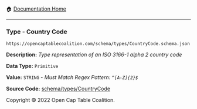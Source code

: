 :house: [Documentation Home](/docs/README.md)

---

### Type - Country Code

`https://opencaptablecoalition.com/schema/types/CountryCode.schema.json`

**Description:** _Type representation of an ISO 3166-1 alpha 2 country code_

**Data Type:** `Primitive`

**Value:** `STRING` - _Must Match Regex Pattern: `^[A-Z]{2}$`_

**Source Code:** [schema/types/CountryCode](../../../schema/types/CountryCode.schema.json)

Copyright © 2022 Open Cap Table Coalition.
